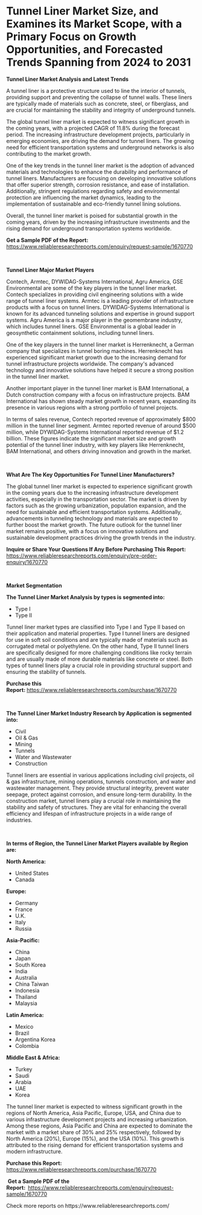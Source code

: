 <p><h1>Tunnel Liner Market Size, and Examines its Market Scope, with a Primary Focus on Growth Opportunities, and Forecasted Trends Spanning from 2024 to 2031</h1></p><p><strong>Tunnel Liner Market Analysis and Latest Trends</strong></p>
<p><p>A tunnel liner is a protective structure used to line the interior of tunnels, providing support and preventing the collapse of tunnel walls. These liners are typically made of materials such as concrete, steel, or fiberglass, and are crucial for maintaining the stability and integrity of underground tunnels.</p><p>The global tunnel liner market is expected to witness significant growth in the coming years, with a projected CAGR of 11.8% during the forecast period. The increasing infrastructure development projects, particularly in emerging economies, are driving the demand for tunnel liners. The growing need for efficient transportation systems and underground networks is also contributing to the market growth.</p><p>One of the key trends in the tunnel liner market is the adoption of advanced materials and technologies to enhance the durability and performance of tunnel liners. Manufacturers are focusing on developing innovative solutions that offer superior strength, corrosion resistance, and ease of installation. Additionally, stringent regulations regarding safety and environmental protection are influencing the market dynamics, leading to the implementation of sustainable and eco-friendly tunnel lining solutions.</p><p>Overall, the tunnel liner market is poised for substantial growth in the coming years, driven by the increasing infrastructure investments and the rising demand for underground transportation systems worldwide.</p></p>
<p><strong>Get a Sample PDF of the Report:&nbsp;</strong> <a href="https://www.reliableresearchreports.com/enquiry/request-sample/1670770">https://www.reliableresearchreports.com/enquiry/request-sample/1670770</a></p>
<p>&nbsp;</p>
<p><strong>Tunnel Liner Major Market Players</strong></p>
<p><p>Contech, Armtec, DYWIDAG-Systems International, Agru America, GSE Environmental are some of the key players in the tunnel liner market. Contech specializes in providing civil engineering solutions with a wide range of tunnel liner systems. Armtec is a leading provider of infrastructure products with a focus on tunnel liners. DYWIDAG-Systems International is known for its advanced tunneling solutions and expertise in ground support systems. Agru America is a major player in the geomembrane industry, which includes tunnel liners. GSE Environmental is a global leader in geosynthetic containment solutions, including tunnel liners.</p><p>One of the key players in the tunnel liner market is Herrenknecht, a German company that specializes in tunnel boring machines. Herrenknecht has experienced significant market growth due to the increasing demand for tunnel infrastructure projects worldwide. The company's advanced technology and innovative solutions have helped it secure a strong position in the tunnel liner market.</p><p>Another important player in the tunnel liner market is BAM International, a Dutch construction company with a focus on infrastructure projects. BAM International has shown steady market growth in recent years, expanding its presence in various regions with a strong portfolio of tunnel projects.</p><p>In terms of sales revenue, Contech reported revenue of approximately $800 million in the tunnel liner segment. Armtec reported revenue of around $500 million, while DYWIDAG-Systems International reported revenue of $1.2 billion. These figures indicate the significant market size and growth potential of the tunnel liner industry, with key players like Herrenknecht, BAM International, and others driving innovation and growth in the market.</p></p>
<p>&nbsp;</p>
<p><strong>What Are The Key Opportunities For Tunnel Liner Manufacturers?</strong></p>
<p><p>The global tunnel liner market is expected to experience significant growth in the coming years due to the increasing infrastructure development activities, especially in the transportation sector. The market is driven by factors such as the growing urbanization, population expansion, and the need for sustainable and efficient transportation systems. Additionally, advancements in tunneling technology and materials are expected to further boost the market growth. The future outlook for the tunnel liner market remains positive, with a focus on innovative solutions and sustainable development practices driving the growth trends in the industry.</p></p>
<p><strong>Inquire or Share Your Questions If Any Before Purchasing This Report:</strong> <a href="https://www.reliableresearchreports.com/enquiry/pre-order-enquiry/1670770">https://www.reliableresearchreports.com/enquiry/pre-order-enquiry/1670770</a></p>
<p>&nbsp;</p>
<p><strong>Market Segmentation</strong></p>
<p><strong>The Tunnel Liner Market Analysis by types is segmented into:</strong></p>
<p><ul><li>Type I</li><li>Type II</li></ul></p>
<p><p>Tunnel liner market types are classified into Type I and Type II based on their application and material properties. Type I tunnel liners are designed for use in soft soil conditions and are typically made of materials such as corrugated metal or polyethylene. On the other hand, Type II tunnel liners are specifically designed for more challenging conditions like rocky terrain and are usually made of more durable materials like concrete or steel. Both types of tunnel liners play a crucial role in providing structural support and ensuring the stability of tunnels.</p></p>
<p><strong>Purchase this Report:&nbsp;</strong><a href="https://www.reliableresearchreports.com/purchase/1670770">https://www.reliableresearchreports.com/purchase/1670770</a></p>
<p>&nbsp;</p>
<p><strong>The Tunnel Liner Market Industry Research by Application is segmented into:</strong></p>
<p><ul><li>Civil</li><li>Oil & Gas</li><li>Mining</li><li>Tunnels</li><li>Water and Wastewater</li><li>Construction</li></ul></p>
<p><p>Tunnel liners are essential in various applications including civil projects, oil & gas infrastructure, mining operations, tunnels construction, and water and wastewater management. They provide structural integrity, prevent water seepage, protect against corrosion, and ensure long-term durability. In the construction market, tunnel liners play a crucial role in maintaining the stability and safety of structures. They are vital for enhancing the overall efficiency and lifespan of infrastructure projects in a wide range of industries.</p></p>
<p>&nbsp;</p>
<p><strong>In terms of Region, the Tunnel Liner Market Players available by Region are:</strong></p>
<p>
    <p> <strong> North America: </strong>
        <ul>
            <li>United States</li>
            <li>Canada</li>
        </ul>
        </p> 
    <p> <strong> Europe: </strong>
        <ul>
            <li>Germany</li>
            <li>France</li>
            <li>U.K.</li>
            <li>Italy</li>
            <li>Russia</li>
        </ul>
        </p> 
    <p> <strong> Asia-Pacific: </strong>
        <ul>
            <li>China</li>
            <li>Japan</li>
            <li>South Korea</li>
            <li>India</li>
            <li>Australia</li>
            <li>China Taiwan</li>
            <li>Indonesia</li>
            <li>Thailand</li>
            <li>Malaysia</li>
        </ul>
        </p> 
    <p> <strong> Latin America: </strong>
        <ul>
            <li>Mexico</li>
            <li>Brazil</li>
            <li>Argentina Korea</li>
            <li>Colombia</li>
        </ul>
        </p> 
    <p> <strong> Middle East & Africa: </strong>
        <ul>
            <li>Turkey</li>
            <li>Saudi</li>
            <li>Arabia</li>
            <li>UAE</li>
            <li>Korea</li>
        </ul>
    </p>
    </p>
<p><p>The tunnel liner market is expected to witness significant growth in the regions of North America, Asia Pacific, Europe, USA, and China due to various infrastructure development projects and increasing urbanization. Among these regions, Asia Pacific and China are expected to dominate the market with a market share of 30% and 25% respectively, followed by North America (20%), Europe (15%), and the USA (10%). This growth is attributed to the rising demand for efficient transportation systems and modern infrastructure.</p></p>
<p><strong>Purchase this Report: </strong><a href="https://www.reliableresearchreports.com/purchase/1670770">https://www.reliableresearchreports.com/purchase/1670770</a></p>
<p>&nbsp;<strong>Get a Sample PDF of the Report:&nbsp;&nbsp;</strong><a href="https://www.reliableresearchreports.com/enquiry/request-sample/1670770">https://www.reliableresearchreports.com/enquiry/request-sample/1670770</a></p>
<p><strong></strong></p>
<p>Check more reports on https://www.reliableresearchreports.com/</p>